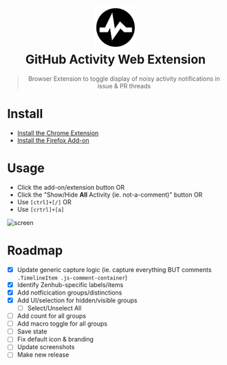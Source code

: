 <h1 align="center"><img src="https://github.com/darcyclarke/github-activity-extension/blob/master/src/icon.png?raw=true" width="100px" height="auto"><br>GitHub Activity Web Extension</h1>

<blockquote>
  <p align="center">Browser Extension to toggle display of noisy activity notifications in issue & PR threads</p>
</blockquote>

# Install
- [Install the Chrome Extension](https://chrome.google.com/webstore/detail/github-activity-extension/cjdabhgohjkdlhbalecgfhbfdmdnmoon)
- [Install the Firefox Add-on](https://addons.mozilla.org/en-CA/firefox/addon/github-activity-extension/)

# Usage
- Click the add-on/extension button OR
- Click the "Show/Hide **All** Activity (ie. not-a-comment)" button OR
- Use `[ctrl]+[/]` OR
- Use `[crtrl]+[a]`

![screen](https://user-images.githubusercontent.com/459713/73228567-f90a3a00-4144-11ea-934a-3753ce0eb7bd.gif)

# Roadmap
- [x] Update generic capture logic (ie. capture everything BUT comments `.TimelineItem .js-comment-container`)
- [x] Identify Zenhub-specific labels/items
- [x] Add notficication groups/distinctions
- [x] Add UI/selection for hidden/visible groups
  - [ ] Select/Unselect All
- [ ] Add count for all groups
- [ ] Add macro toggle for all groups
- [ ] Save state
- [ ] Fix default icon & branding
- [ ] Update screenshots
- [ ] Make new release
